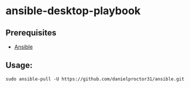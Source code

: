 # ansible-desktop-playbook

## Prerequisites

- [Ansible](https://www.ansible.com/)

## Usage:
```
sudo ansible-pull -U https://github.com/danielproctor31/ansible.git
```
